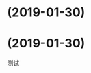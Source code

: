 # [](https://github.com/ScottZg/itools/compare/v0.1.0...v) (2019-01-30)



# [](https://github.com/ScottZg/itools/compare/v0.1.0...v) (2019-01-30)



测试